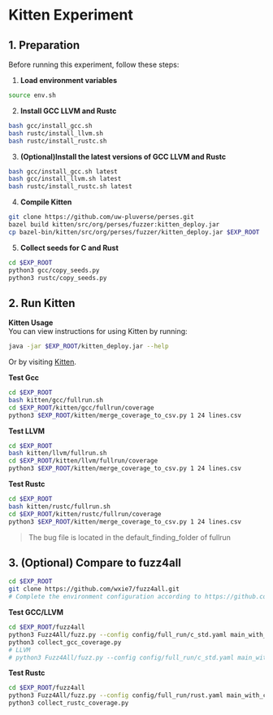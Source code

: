 # Kitten Experiment

## 1. Preparation

Before running this experiment, follow these steps:

1. **Load environment variables**  
```bash
source env.sh
```
2. **Install GCC LLVM and Rustc**
```bash
bash gcc/install_gcc.sh
bash rustc/install_llvm.sh
bash rustc/install_rustc.sh
```
3. **(Optional)Install the latest versions of GCC LLVM and Rustc**
```bash
bash gcc/install_gcc.sh latest
bash gcc/install_llvm.sh latest
bash rustc/install_rustc.sh latest
```
4. **Compile Kitten**
```bash
git clone https://github.com/uw-pluverse/perses.git
bazel build kitten/src/org/perses/fuzzer:kitten_deploy.jar
cp bazel-bin/kitten/src/org/perses/fuzzer/kitten_deploy.jar $EXP_ROOT
```
5. **Collect seeds for C and Rust**  
```bash
cd $EXP_ROOT
python3 gcc/copy_seeds.py
python3 rustc/copy_seeds.py
```

## 2. Run Kitten

**Kitten Usage**  
You can view instructions for using Kitten by running:
```bash
java -jar $EXP_ROOT/kitten_deploy.jar --help
```
Or by visiting [Kitten](https://github.com/uw-pluverse/perses/tree/master/kitten).

**Test Gcc**
```bash
cd $EXP_ROOT
bash kitten/gcc/fullrun.sh
cd $EXP_ROOT/kitten/gcc/fullrun/coverage
python3 $EXP_ROOT/kitten/merge_coverage_to_csv.py 1 24 lines.csv
```
**Test LLVM**
```bash
cd $EXP_ROOT
bash kitten/llvm/fullrun.sh
cd $EXP_ROOT/kitten/llvm/fullrun/coverage
python3 $EXP_ROOT/kitten/merge_coverage_to_csv.py 1 24 lines.csv
```
**Test Rustc**
```bash
cd $EXP_ROOT
bash kitten/rustc/fullrun.sh
cd $EXP_ROOT/kitten/rustc/fullrun/coverage
python3 $EXP_ROOT/kitten/merge_coverage_to_csv.py 1 24 lines.csv
```
> The bug file is located in the default_finding_folder of fullrun

## 3. (Optional) Compare to fuzz4all

```bash
cd $EXP_ROOT
git clone https://github.com/wxie7/fuzz4all.git
# Complete the environment configuration according to https://github.com/fuzz4all/fuzz4all
```

**Test GCC/LLVM**
```bash
cd $EXP_ROOT/fuzz4all
python3 Fuzz4All/fuzz.py --config config/full_run/c_std.yaml main_with_config --target $GCC_INSTALL/bin/gcc --model_name bigcode/starcoderbase --folder Results/Gcc
python3 collect_gcc_coverage.py
# LLVM
# python3 Fuzz4All/fuzz.py --config config/full_run/c_std.yaml main_with_config --target $LLVM_INSTALL/bin/clang --model_name bigcode/starcoderbase --folder Results/LLVM
```

**Test Rustc**
```bash
cd $EXP_ROOT/fuzz4all
python3 Fuzz4All/fuzz.py --config config/full_run/rust.yaml main_with_config --target $RUSTC_INSTALL/bin/rustc --model_name bigcode/starcoderbase --folder Results/Rust
python3 collect_rustc_coverage.py
```